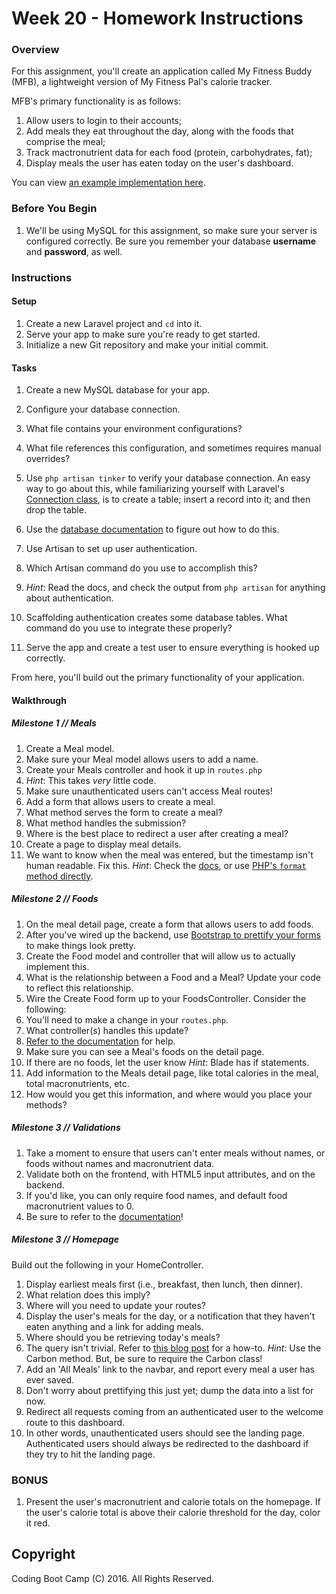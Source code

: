 # Week 20 - Homework Instructions

### Overview

For this assignment, you'll create an application called My Fitness Buddy (MFB), a lightweight version of My Fitness Pal's calorie tracker.

MFB's primary functionality is as follows:

1. Allow users to login to their accounts;
2. Add meals they eat throughout the day, along with the foods that comprise the meal;
3. Track mactronutrient data for each food (protein, carbohydrates, fat);
4. Display meals the user has eaten today on the user's dashboard.

You can view [an example implementation here](https://boiling-castle-97643.herokuapp.com/).

### Before You Begin

1. We'll be using MySQL for this assignment, so make sure your server is configured correctly. Be sure you remember your database **username** and **password**, as well.

### Instructions

#### Setup

1. Create a new Laravel project and `cd` into it. 
2. Serve your app to make sure you're ready to get started.
3. Initialize a new Git repository and make your initial commit.

#### Tasks

1. Create a new MySQL database for your app.
2. Configure your database connection.
3. What file contains your environment configurations?
4. What file references this configuration, and sometimes requires manual overrides?
5. Use `php artisan tinker` to verify your database connection. An easy way to go about this, while familiarizing yourself with Laravel's [Connection class](https://laravel.com/api/5.0/Illuminate/Database/Connection.html), is to create a table; insert a record into it; and then drop the table.
6. Use the [database documentation](https://laravel.com/docs/5.0/database#configuration)  to figure out how to do this.

7. Use Artisan to set up user authentication. 
8. Which Artisan command do you use to accomplish this?
9. _Hint_: Read the docs, and check the output from `php artisan` for anything about authentication.
10. Scaffolding authentication creates some database tables. What command do you use to integrate these properly?
11. Serve the app and create a test user to ensure everything is hooked up correctly.

From here, you'll build out the primary functionality of your application.

#### Walkthrough

##### **Milestone 1** // Meals

1. Create a Meal model.
2. Make sure your Meal model allows users to add a name.
3. Create your Meals controller and hook it up in `routes.php`
4. _Hint_: This takes _very_ little code.
5. Make sure unauthenticated users can't access Meal routes!
6. Add a form that allows users to create a meal.
7. What method serves the form to create a meal?
8. What method handles the submission?
9. Where is the best place to redirect a user after creating a meal?
10. Create a page to display meal details.
11. We want to know when the meal was entered, but the timestamp isn't human
    readable. Fix this. _Hint_: Check the [docs](http://carbon.nesbot.com/docs/), or use [PHP's `format` method directly](http://php.net/manual/en/function.date.php).

##### **Milestone 2** // Foods

1. On the meal detail page, create a form that allows users to add foods.
2. After you've wired up the backend, use [Bootstrap to prettify your forms](http://v4-alpha.getbootstrap.com/components/forms/#form-layouts) to make things look pretty.
3. Create the Food model and controller that will allow us to actually implement this.
4. What is the relationship between a Food and a Meal? Update your code to reflect this relationship.
5. Wire the Create Food form up to your FoodsController. Consider the following:
6. You'll need to make a change in your `routes.php`.
7. What controller(s) handles this update?
8. [Refer to the documentation](https://laravel.com/docs/5.1/controllers#restful-nested-resources) for help.
9. Make sure you can see a Meal's foods on the detail page.
10. If there are no foods, let the user know _Hint_: Blade has if statements.
11. Add information to the Meals detail page, like total calories in the meal, total macronutrients, etc.
12. How would you get this information, and where would you place your methods?

##### **Milestone 3** // Validations

1. Take a moment to ensure that users can't enter meals without names, or
   foods without names and macronutrient data.
2. Validate both on the frontend, with HTML5 input attributes, and on the backend.
3. If you'd like, you can only require food names, and default food macronutrient values to 0.
4. Be sure to refer to the [documentation](https://laravel.com/docs/5.2/validation)!

##### **Milestone 3** // Homepage

Build out the following in your HomeController.

1. Display earliest meals first (i.e., breakfast, then lunch, then dinner).
2. What relation does this imply?
3. Where will you need to update your routes?
4. Display the user's meals for the day, or a notification that they haven't eaten anything and a link for adding meals.
5. Where should you be retrieving today's meals?
6. The query isn't trivial. Refer to [this blog post](http://laraveldaily.com/eloquent-date-filtering-wheredate-and-other-methods/) for a how-to. _Hint_: Use the Carbon method. But, be sure to require the Carbon class!
7. Add an 'All Meals' link to the navbar, and report every meal a user has ever saved.
8. Don't worry about prettifying this just yet; dump the data into a list for now.
9. Redirect all requests coming from an authenticated user to the welcome route to this dashboard. 
10. In other words, unauthenticated users should see the landing page. Authenticated users should always be redirected to the dashboard if they try to hit the landing page.

### BONUS

1. Present the user's macronutrient and calorie totals on the homepage. If the user's calorie total is above their calorie threshold for the day, color it red.

## Copyright

Coding Boot Camp (C) 2016. All Rights Reserved.
